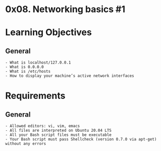 # 0x08. Networking basics #1

# Learning Objectives
## General
	- What is localhost/127.0.0.1
	- What is 0.0.0.0
	- What is /etc/hosts
	- How to display your machine’s active network interfaces

# Requirements
## General
	- Allowed editors: vi, vim, emacs
	- All files are interpreted on Ubuntu 20.04 LTS
	- All your Bash script files must be executable
	- Your Bash script must pass Shellcheck (version 0.7.0 via apt-get) without any errors
